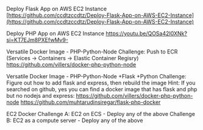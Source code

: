 Deploy Flask App on AWS EC2 Instance
[https://github.com/ccdtzccdtz/Deploy-Flask-App-on-AWS-EC2-Instance](https://github.com/ccdtzccdtz/Deploy-Flask-App-on-AWS-EC2-Instance)

Deploy PHP App on AWS EC2 Instance
https://youtu.be/QOSa42I0XNk?si=KT7EJm8PXEfwMv9-

Versatile Docker Image - PHP-Python-Node
Challenge: Push to ECR (Services -> Containers -> Elastic Container Regisry)
https://github.com/villers/docker-php-python-node

Versatile Docker Image - PHP-Python-Node +Flask +Python
Challenge: Figure out how to add flask and express, then rebuild the image
Hint: If you searched on github, yes you can find a docker image that has flask and php but no nodejs and express:
https://github.com/villers/docker-php-python-node
https://github.com/muhtarudinsiregar/flask-php-docker

EC2 Docker
Challenge A: EC2 on ECS - Deploy any of the above
Challenge B: EC2 as a compute server - Deploy any of the above